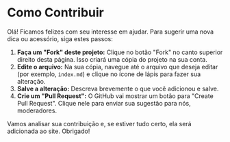 # Como Contribuir

Olá! Ficamos felizes com seu interesse em ajudar. Para sugerir uma nova dica ou acessório, siga estes passos:

1.  **Faça um "Fork" deste projeto:** Clique no botão "Fork" no canto superior direito desta página. Isso criará uma cópia do projeto na sua conta.
2.  **Edite o arquivo:** Na sua cópia, navegue até o arquivo que deseja editar (por exemplo, `index.md`) e clique no ícone de lápis para fazer sua alteração.
3.  **Salve a alteração:** Descreva brevemente o que você adicionou e salve.
4.  **Crie um "Pull Request":** O GitHub vai mostrar um botão para "Create Pull Request". Clique nele para enviar sua sugestão para nós, moderadores.

Vamos analisar sua contribuição e, se estiver tudo certo, ela será adicionada ao site. Obrigado!
